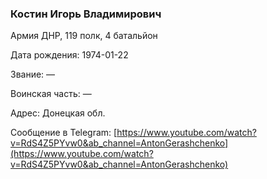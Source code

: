 ### Костин Игорь Владимирович

Армия ДНР, 119 полк, 4 батальйон

Дата рождения: 1974-01-22

Звание: —

Воинская часть: —

Адрес: Донецкая обл.

Сообщение в Telegram: [https://www.youtube.com/watch?v=RdS4Z5PYvw0&ab_channel=AntonGerashchenko](https://www.youtube.com/watch?v=RdS4Z5PYvw0&ab_channel=AntonGerashchenko)
